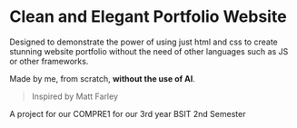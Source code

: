 # Clean and Elegant Portfolio Website

Designed to demonstrate the power of using just html and css to create stunning website portfolio without the need of other languages such as JS or other frameworks.

Made by me, from scratch, **without the use of AI**.

>Inspired by Matt Farley

A project for our COMPRE1 for our 3rd year BSIT 2nd Semester


